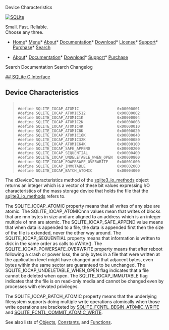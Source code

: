 




Device Characteristics




[![SQLite](../images/sqlite370_banner.gif)](../index.html)


Small. Fast. Reliable.  
Choose any three.


* [Home](../index.html)* [Menu](javascript:void(0))* [About](../about.html)* [Documentation](../docs.html)* [Download](../download.html)* [License](../copyright.html)* [Support](../support.html)* [Purchase](../prosupport.html)* [Search](javascript:void(0))




* [About](../about.html)* [Documentation](../docs.html)* [Download](../download.html)* [Support](../support.html)* [Purchase](../prosupport.html)






Search Documentation
Search Changelog









[## SQLite C Interface](../c3ref/intro.html)
## Device Characteristics




> ```
> 
> #define SQLITE_IOCAP_ATOMIC                 0x00000001
> #define SQLITE_IOCAP_ATOMIC512              0x00000002
> #define SQLITE_IOCAP_ATOMIC1K               0x00000004
> #define SQLITE_IOCAP_ATOMIC2K               0x00000008
> #define SQLITE_IOCAP_ATOMIC4K               0x00000010
> #define SQLITE_IOCAP_ATOMIC8K               0x00000020
> #define SQLITE_IOCAP_ATOMIC16K              0x00000040
> #define SQLITE_IOCAP_ATOMIC32K              0x00000080
> #define SQLITE_IOCAP_ATOMIC64K              0x00000100
> #define SQLITE_IOCAP_SAFE_APPEND            0x00000200
> #define SQLITE_IOCAP_SEQUENTIAL             0x00000400
> #define SQLITE_IOCAP_UNDELETABLE_WHEN_OPEN  0x00000800
> #define SQLITE_IOCAP_POWERSAFE_OVERWRITE    0x00001000
> #define SQLITE_IOCAP_IMMUTABLE              0x00002000
> #define SQLITE_IOCAP_BATCH_ATOMIC           0x00004000
> 
> ```



The xDeviceCharacteristics method of the [sqlite3\_io\_methods](../c3ref/io_methods.html)
object returns an integer which is a vector of these
bit values expressing I/O characteristics of the mass storage
device that holds the file that the [sqlite3\_io\_methods](../c3ref/io_methods.html)
refers to.


The SQLITE\_IOCAP\_ATOMIC property means that all writes of
any size are atomic. The SQLITE\_IOCAP\_ATOMICnnn values
mean that writes of blocks that are nnn bytes in size and
are aligned to an address which is an integer multiple of
nnn are atomic. The SQLITE\_IOCAP\_SAFE\_APPEND value means
that when data is appended to a file, the data is appended
first then the size of the file is extended, never the other
way around. The SQLITE\_IOCAP\_SEQUENTIAL property means that
information is written to disk in the same order as calls
to xWrite(). The SQLITE\_IOCAP\_POWERSAFE\_OVERWRITE property means that
after reboot following a crash or power loss, the only bytes in a
file that were written at the application level might have changed
and that adjacent bytes, even bytes within the same sector are
guaranteed to be unchanged. The SQLITE\_IOCAP\_UNDELETABLE\_WHEN\_OPEN
flag indicates that a file cannot be deleted when open. The
SQLITE\_IOCAP\_IMMUTABLE flag indicates that the file is on
read\-only media and cannot be changed even by processes with
elevated privileges.


The SQLITE\_IOCAP\_BATCH\_ATOMIC property means that the underlying
filesystem supports doing multiple write operations atomically when those
write operations are bracketed by [SQLITE\_FCNTL\_BEGIN\_ATOMIC\_WRITE](../c3ref/c_fcntl_begin_atomic_write.html#sqlitefcntlbeginatomicwrite) and
[SQLITE\_FCNTL\_COMMIT\_ATOMIC\_WRITE](../c3ref/c_fcntl_begin_atomic_write.html#sqlitefcntlcommitatomicwrite).


See also lists of
 [Objects](../c3ref/objlist.html),
 [Constants](../c3ref/constlist.html), and
 [Functions](../c3ref/funclist.html).


